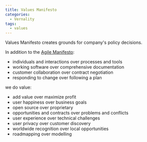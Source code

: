 ```yaml
---
title: Values Manifesto
categories: 
  - Vernality
tags:
  - values
---
```


Values Manifesto creates grounds for company's policy decisions. 

In addition to the [Agile Manifesto](http://agilemanifesto.org): 

- individuals and interactions over processes and tools
- working software over comprehensive documentation
- customer collaboration over contract negotiation
- responding to change over following a plan

we do value: 

- add value over maximize profit
- user happiness over business goals
- open source over proprietary
- opportunities and contracts over problems and conflicts
- user experience over technical challenges
- user privacy over customer discovery
- worldwide recognition over local opportunities
- roadmapping over modelling